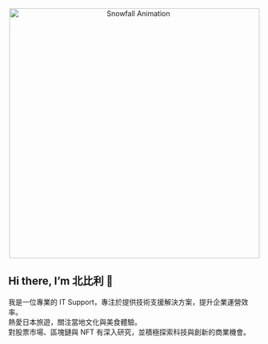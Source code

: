 <div align="center">
  <img src="./mesnow.gif" alt="Snowfall Animation" width="500"/>
</div>

## Hi there, I’m 北比利 👋

我是一位專業的 IT Support，專注於提供技術支援解決方案，提升企業運營效率。  
熱愛日本旅遊，關注當地文化與美食體驗。  
對股票市場、區塊鏈與 NFT 有深入研究，並積極探索科技與創新的商業機會。
